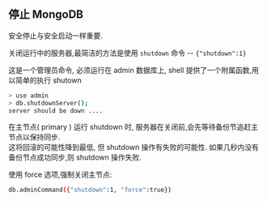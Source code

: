 ## 停止 MongoDB

安全停止与安全启动一样重要.  

关闭运行中的服务器,最简洁的方法是使用 `shutdown` 命令 -- `{"shutdown":1}`  

这是一个管理员命令, 必须运行在 admin 数据库上,
shell 提供了一个附属函数,用以简单的执行 shutown  

```bash
> use admin
> db.shutdownServer();
server should be down ....
```

在主节点( primary ) 运行 shutdown 时, 服务器在关闭前,会先等待备份节追赶主节点以保持同步.  
这将回滚的可能性降到最低, 但 shutdown 操作有失败的可能性. 如果几秒内没有备份节点成功同步,则 shutdown 操作失败.  

使用 force 选项,强制关闭主节点:

```bash
db.adminCommand({"shutdown":1, "force":true})
```

